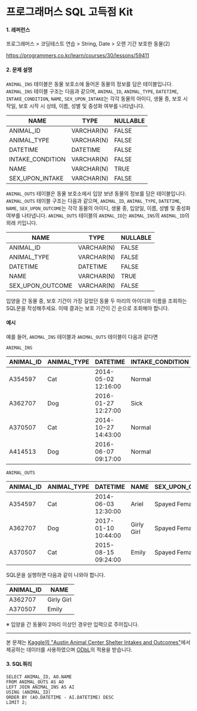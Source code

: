 # 프로그래머스 SQL 고득점 Kit
#### 1. 레퍼런스
프로그래머스 > 코딩테스트 연습 > String, Date > 오랜 기간 보호한 동물(2)

https://programmers.co.kr/learn/courses/30/lessons/59411

#### 2. 문제 설명
`ANIMAL_INS` 테이블은 동물 보호소에 들어온 동물의 정보를 담은 테이블입니다. `ANIMAL_INS` 테이블 구조는 다음과 같으며,
 `ANIMAL_ID`, `ANIMAL_TYPE`, `DATETIME`, `INTAKE_CONDITION`, `NAME`, `SEX_UPON_INTAKE`는 각각 
 동물의 아이디, 생물 종, 보호 시작일, 보호 시작 시 상태, 이름, 성별 및 중성화 여부를 나타냅니다.

| NAME | TYPE | NULLABLE |  
| --- | --- | --- |  
| ANIMAL_ID | VARCHAR(N) | FALSE |  
| ANIMAL_TYPE | VARCHAR(N) | FALSE |  
| DATETIME | DATETIME | FALSE |
| INTAKE_CONDITION | VARCHAR(N) | FALSE |
| NAME | VARCHAR(N) | TRUE |
| SEX_UPON_INTAKE | VARCHAR(N) | FALSE |

`ANIMAL_OUTS` 테이블은 동물 보호소에서 입양 보낸 동물의 정보를 담은 테이블입니다. `ANIMAL_OUTS` 테이블 구조는 다음과 같으며,
 `ANIMAL_ID`, `ANIMAL_TYPE`, `DATETIME`, `NAME`, `SEX_UPON_OUTCOME`는 각각 
 동물의 아이디, 생물 종, 입양일, 이름, 성별 및 중성화 여부를 나타냅니다. 
 `ANIMAL_OUTS` 테이블의 `ANIMAL_ID`는 `ANIMAL_INS`의 `ANIMAL_ID`의 외래 키입니다.

| NAME | TYPE | NULLABLE |  
| --- | --- | --- |  
| ANIMAL_ID | VARCHAR(N) | FALSE |  
| ANIMAL_TYPE | VARCHAR(N) | FALSE |  
| DATETIME | DATETIME | FALSE |
| NAME | VARCHAR(N) | TRUE |
| SEX_UPON_OUTCOME | VARCHAR(N) | FALSE |

입양을 간 동물 중, 보호 기간이 가장 길었던 동물 두 마리의 아이디와 이름을 조회하는 SQL문을 작성해주세요. 
이때 결과는 보호 기간이 긴 순으로 조회해야 합니다.

#### 예시
예를 들어, `ANIMAL_INS` 테이블과 `ANIMAL_OUTS` 테이블이 다음과 같다면

`ANIMAL_INS`

ANIMAL_ID | ANIMAL_TYPE | DATETIME | INTAKE_CONDITION | NAME | SEX_UPON_INTAKE
|---|---|---|---|---|---|
A354597	| Cat	| 2014-05-02 12:16:00	| Normal	| Ariel	        | Spayed Female
A362707	| Dog	| 2016-01-27 12:27:00	| Sick	    | Girly Girl	| Spayed Female
A370507	| Cat	| 2014-10-27 14:43:00	| Normal	| Emily	        | Spayed Female
A414513	| Dog	| 2016-06-07 09:17:00	| Normal	| Rocky	        | Neutered Male

`ANIMAL_OUTS`

ANIMAL_ID	| ANIMAL_TYPE	| DATETIME	| NAME	| SEX_UPON_OUTCOME
|---|---|---|---|---|
A354597	| Cat	| 2014-06-03 12:30:00	| Ariel	        | Spayed Female
A362707	| Dog	| 2017-01-10 10:44:00	| Girly Girl	| Spayed Female
A370507	| Cat	| 2015-08-15 09:24:00	| Emily	        | Spayed Female

SQL문을 실행하면 다음과 같이 나와야 합니다.

| ANIMAL_ID	| NAME |
|---|---|
| A362707	| Girly Girl |
| A370507	| Emily |

※ 입양을 간 동물이 2마리 이상인 경우만 입력으로 주어집니다.

---
본 문제는 [Kaggle의 "Austin Animal Center Shelter Intakes and Outcomes"](https://www.kaggle.com/aaronschlegel/austin-animal-center-shelter-intakes-and-outcomes)에서 제공하는 데이터를 사용하였으며 [ODbL](https://opendatacommons.org/licenses/odbl/1.0/)의 적용을 받습니다.

#### 3. SQL쿼리
```mysql
SELECT ANIMAL_ID, AO.NAME
FROM ANIMAL_OUTS AS AO
LEFT JOIN ANIMAL_INS AS AI
USING (ANIMAL_ID)
ORDER BY (AO.DATETIME - AI.DATETIME) DESC
LIMIT 2;
```



